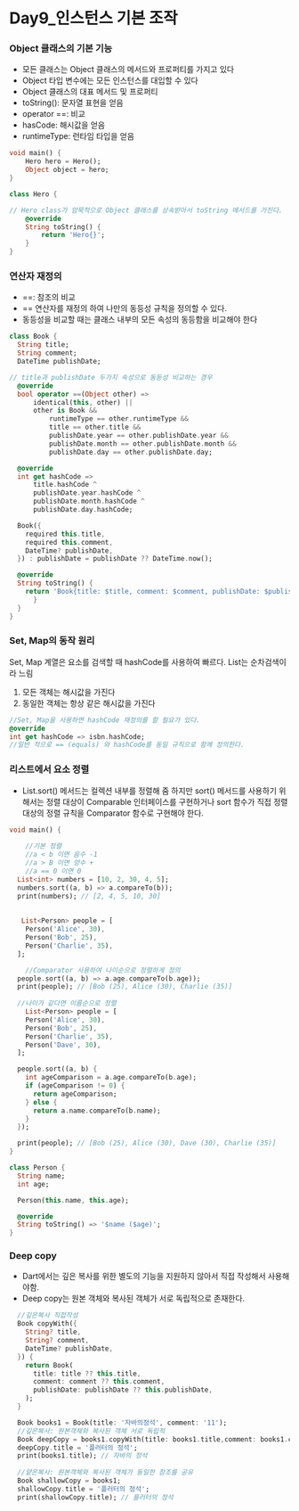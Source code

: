 # Day9_인스턴스 기본 조작

### Object 클래스의 기본 기능

- 모든 클래스는 Object 클래스의 메서드와 프로퍼티를 가지고 있다
- Object 타입 변수에는 모든 인스턴스를 대입할 수 있다
- Object 클래스의 대표 메서드 및 프로퍼티
- toString(): 문자열 표현을 얻음
- operator ==: 비교
- hasCode: 해시값을 얻음 
- runtimeType: 런타임 타입을 얻음

```dart
void main() {
	Hero hero = Hero();
	Object object = hero; 
}

```

```dart
class Hero {

// Hero class가 암묵적으로 Object 클래스를 상속받아서 toString 메서드를 가진다.
	@override  
	String toString() {
		return 'Hero{}'; 
	}
}
```

### 연산자 재정의

- ==: 참조의 비교
- == 연산자를 재정의 하여 나만의 동등성 규칙을 정의할 수 있다.
- 동등성을 비교할 때는 클래스 내부의 모든 속성의 동등함을 비교해야 한다

```dart
class Book {
  String title;
  String comment;
  DateTime publishDate;

// title과 publishDate 두가지 속성으로 동등성 비교하는 경우 
  @override
  bool operator ==(Object other) =>
      identical(this, other) ||
      other is Book &&
          runtimeType == other.runtimeType &&
          title == other.title &&
          publishDate.year == other.publishDate.year &&
          publishDate.month == other.publishDate.month &&
          publishDate.day == other.publishDate.day;

  @override
  int get hashCode =>
      title.hashCode ^
      publishDate.year.hashCode ^
      publishDate.month.hashCode ^
      publishDate.day.hashCode;

  Book({
    required this.title,
    required this.comment,
    DateTime? publishDate,
  }) : publishDate = publishDate ?? DateTime.now();

  @override
  String toString() {
    return 'Book{title: $title, comment: $comment, publishDate: $publishDate}';
	  }
  }
}
```

### Set, Map의 동작 원리

Set, Map 계열은 요소를 검색할 때 hashCode를 사용하여 빠르다. List는 순차검색이라 느림

1. 모든 객체는 해시값을 가진다
2. 동일한 객체는 항상 같은 해시값을 가진다

```dart
//Set, Map을 사용하면 hashCode 재정의를 할 필요가 있다.
@override
int get hashCode => isbn.hashCode;
//일반 적으로 == (equals) 와 hashCode를 동일 규칙으로 함께 정의한다.
```

### 리스트에서 요소 정렬

- List.sort() 메서드는 컬렉션 내부를 정렬해 줌 하지만 sort() 메서드를 사용하기 위해서는 
정렬 대상이 Comparable 인터페이스를 구현하거나 sort 함수가 직접 정렬 대상의 정렬 규칙을 
Comparator 함수로 구현해야 한다.

```dart
void main() {
	
	//기본 정렬 
	//a < b 이면 음수 -1
	//a > B 이면 양수 +
	//a == 0 이면 0
  List<int> numbers = [10, 2, 30, 4, 5];
  numbers.sort((a, b) => a.compareTo(b));
  print(numbers); // [2, 4, 5, 10, 30]
  
 
   List<Person> people = [
    Person('Alice', 30),
    Person('Bob', 25),
    Person('Charlie', 35),
  ];

	//Comparator 사용하여 나이순으로 정렬하게 정의
  people.sort((a, b) => a.age.compareTo(b.age));
  print(people); // [Bob (25), Alice (30), Charlie (35)]
  
  //나이가 같다면 이름순으로 정렬 
    List<Person> people = [
    Person('Alice', 30),
    Person('Bob', 25),
    Person('Charlie', 35),
    Person('Dave', 30),
  ];

  people.sort((a, b) {
    int ageComparison = a.age.compareTo(b.age);
    if (ageComparison != 0) {
      return ageComparison;
    } else {
      return a.name.compareTo(b.name);
    }
  });

  print(people); // [Bob (25), Alice (30), Dave (30), Charlie (35)]
}

class Person {
  String name;
  int age;

  Person(this.name, this.age);

  @override
  String toString() => '$name ($age)';
}
```

### Deep copy

- Dart에서는 깊은 복사를 위한 별도의 기능을 지원하지 않아서 직접 작성해서 사용해야함.
- Deep copy는 원본 객체와 복사된 객체가 서로 독립적으로 존재한다.

```dart
  //깊은복사 직접작성 
  Book copyWith({
    String? title,
    String? comment,
    DateTime? publishDate,
  }) {
    return Book(
      title: title ?? this.title,
      comment: comment ?? this.comment,
      publishDate: publishDate ?? this.publishDate,
    );
  }

  Book books1 = Book(title: '자바의정석', comment: '11');
  //깊은복사: 원본객체와 복사된 객체 서로 독립적   
  Book deepCopy = books1.copyWith(title: books1.title,comment: books1.comment);
  deepCopy.title = '플러터의 정석';
  print(books1.title); // 자바의 정석
  
  //얕은복사: 원본객체와 복사된 객체가 동일한 참조를 공유
  Book shallowCopy = books1;
  shallowCopy.title = '플러터의 정석';
  print(shallowCopy.title); // 플러터의 정석
```